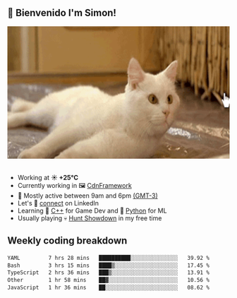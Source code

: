<h2>👋 <b>Bienvenido I'm Simon!&nbsp;</b></h2>

<section>
  <img src="./static/banner.gif" height=300 width=1000>
</section>

<br>

<ul>
  <li>
		<!--START_SECTION:weather-->
		Working at <b>☀️   +25°C</b>
		<!--END_SECTION:weather-->
  </li>
  <li>
    Currently working in 🖼️&nbsp;<a href=https://github.com/snapverse/cdn-framework target=_blank>CdnFramework</a>
  </li>
  <li>
    🚩 Mostly active between 9am and 6pm <a href=https://onlinealarmkur.com/world/es target=_blank>(GMT-3)</a>
  </li>
  <li>
    Let's 🔗&nbsp;<a href=https://www.linkedin.com/in/itsimmons target=_blank>connect</a> on LinkedIn
  </li>
  <li>
    Learning 👴&nbsp;<a href=https://images3.memedroid.com/images/UPLOADED755/65f2bce6734f6.webp target=_blank>C++</a> for Game Dev and 🐍&nbsp;<a href=https://qph.cf2.quoracdn.net/main-qimg-4472b6229cb75bf66ab531f3ebd4f975-lq target=_blank>Python</a> for ML
  </li>
  <li>
    Usually playing 💀&nbsp;<a href=https://www.huntshowdown.com target=_blank>Hunt Showdown</a> in my free time
  </li>
</ul>

<h2><b>Weekly coding breakdown </b></h2>

<!--START_SECTION:waka-->

```txt
YAML         7 hrs 28 mins   ██████████░░░░░░░░░░░░░░░   39.92 %
Bash         3 hrs 15 mins   ████▒░░░░░░░░░░░░░░░░░░░░   17.45 %
TypeScript   2 hrs 36 mins   ███▒░░░░░░░░░░░░░░░░░░░░░   13.91 %
Other        1 hr 58 mins    ██▓░░░░░░░░░░░░░░░░░░░░░░   10.56 %
JavaScript   1 hr 36 mins    ██░░░░░░░░░░░░░░░░░░░░░░░   08.62 %
```

<!--END_SECTION:waka-->
